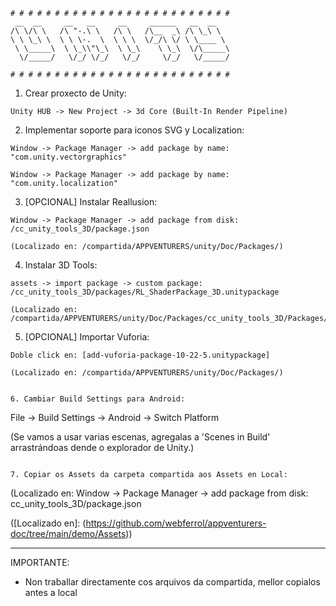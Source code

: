 ```
# # # # # # # # # # # # # # # # # # # # # # # # # 
 __  __     __   __     __     ______   __  __    
/\ \/\ \   /\ "-.\ \   /\ \   /\__  _\ /\ \_\ \   
\ \ \_\ \  \ \ \-.  \  \ \ \  \/_/\ \/ \ \____ \  
 \ \_____\  \ \_\\"\_\  \ \_\    \ \_\  \/\_____\ 
  \/_____/   \/_/ \/_/   \/_/     \/_/   \/_____/ 
                                                  
# # # # # # # # # # # # # # # # # # # # # # # # # 
```


1. Crear proxecto de Unity:

```
Unity HUB -> New Project -> 3d Core (Built-In Render Pipeline)
```


2. Implementar soporte para iconos SVG y Localization:
   
```
Window -> Package Manager -> add package by name: "com.unity.vectorgraphics"
```

```
Window -> Package Manager -> add package by name: "com.unity.localization"
```


3. [OPCIONAL] Instalar Reallusion:

```
Window -> Package Manager -> add package from disk: /cc_unity_tools_3D/package.json

(Localizado en: /compartida/APPVENTURERS/unity/Doc/Packages/)
```


4. Instalar 3D Tools:

```
assets -> import package -> custom package: /cc_unity_tools_3D/packages/RL_ShaderPackage_3D.unitypackage

(Localizado en: /compartida/APPVENTURERS/unity/Doc/Packages/cc_unity_tools_3D/Packages/)
```

5. [OPCIONAL] Importar Vuforia:
   
```
Doble click en: [add-vuforia-package-10-22-5.unitypackage]

(Localizado en: /compartida/APPVENTURERS/unity/Doc/Packages/)
```

```

6. Cambiar Build Settings para Android:

```
File -> Build Settings -> Android -> Switch Platform 

(Se vamos a usar varias escenas, agregalas a 'Scenes in Build' arrastrándoas dende o explorador de Unity.)
```

7. Copiar os Assets da carpeta compartida aos Assets en Local:

```
(Localizado en: Window -> Package Manager -> add package from disk: cc_unity_tools_3D/package.json

([Localizado en]: (https://github.com/webferrol/appventurers-doc/tree/main/demo/Assets))


--------------------------------

IMPORTANTE:
* Non traballar directamente cos arquivos da compartida, mellor copialos antes a local
  
